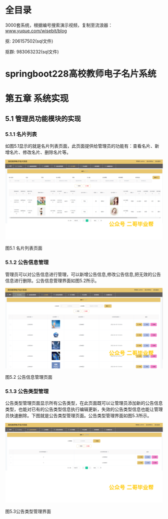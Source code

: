 # 全目录

3000套系统，根据编号搜索演示视频，复制至流浪器：www.yuque.com/wisebit/blog


<p>抠: 206157502(sql文件)</p>
<p>抠群: 983063232(sql文件)</p>


# springboot228高校教师电子名片系统
# 第五章 系统实现

## 5.1 管理员功能模块的实现
### 5.1.1 名片列表
如图5.1显示的就是名片列表页面，此页面提供给管理员的功能有：查看名片、新增名片、修改名片、删除名片等。

![](/md/blog.015.png)

图5.1 名片列表页面
### 5.1.2 公告信息管理
管理员可以对公告信息进行管理，可以新增公告信息,修改公告信息,把无效的公告信息进行删除。公告信息管理界面如图5.2所示。

![](/md/blog.016.png)

图5.2 公告信息管理页面
### 5.1.3 公告类型管理
公告类型管理页面显示所有公告类型，在此页面既可以让管理员添加新的公告信息类型，也能对已有的公告类型信息执行编辑更新，失效的公告类型信息也能让管理员快速删除。下图就是公告类型管理页面。公告类型管理界面如图5.3所示。

![](/md/blog.017.png)

图5.3公告类型管理界面
